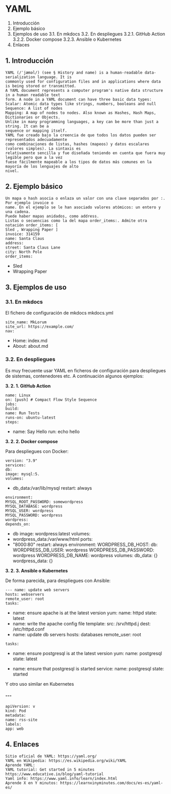# YAML

1. Introducción
2. Ejemplo básico
3. Ejemplos de uso
    3.1. En mkdocs
    3.2. En despliegues
    3.2.1. GitHub Action
    3.2.2. Docker compose
    3.2.3. Ansible o Kubernetes
4. Enlaces

## 1. Introducción

```
YAML (/ˈjæməl/) (see § History and name) is a human-readable data-serialization language. It is
commonly used for configuration files and in applications where data is being stored or transmitted.
A YAML document represents a computer program's native data structure in a human readable text
form. A node in a YAML document can have three basic data types:
Scalar: Atomic data types like strings, numbers, booleans and null
Sequence: A list of nodes
Mapping: A map of nodes to nodes. Also known as Hashes, Hash Maps, Dictionaries or Objects.
Unlike in many programming languages, a key can be more than just a string. It can be a
sequence or mapping itself.
YAML fue creado bajo la creencia de que todos los datos pueden ser representados adecuadamente
como combinaciones de listas, hashes (mapeos) y datos escalares (valores simples). La sintaxis es
relativamente sencilla y fue diseñada teniendo en cuenta que fuera muy legible pero que a la vez
fuese fácilmente mapeable a los tipos de datos más comunes en la mayoría de los lenguajes de alto
nivel.
```

## 2. Ejemplo básico

```
Un mapa o hash asocia o enlaza un valor con una clave separados por :. Por ejemplo invoice o
name. En el ejemplo se le han asociado valores atómicos: un entero y una cadena.
Puede haber mapas anidados, como address.
Listas o secuencias como la del mapa order_items:. Admite otra notación order_items: [
Sled , Wrapping Paper ]
invoice: 314159
name: Santa Claus
address:
street: Santa Claus Lane
city: North Pole
order_items:
```

- Sled
- Wrapping Paper

## 3. Ejemplos de uso

### 3.1. En mkdocs

El fichero de configuración de mkdocs mkdocs.yml

```
site_name: MkLorum
site_url: https://example.com/
nav:
```

- Home: index.md
- About: about.md

### 3.2. En despliegues

Es muy frecuente usar YAML en ficheros de configuración para despliegues de sistemas, contenedores etc.
 A continuación algunos ejemplos:

**3. 2. 1. GitHub Action**

```
name: Linux
on: [push] # Compact Flow Style Sequence
jobs:
build:
name: Run Tests
runs-on: ubuntu-latest
steps:
```

- name: Say Hello
   run: echo hello

**3. 2. 2. Docker compose**

Para despliegues con Docker:

```
version: "3.9"
services:
db:
image: mysql:5.
volumes:
```

- db_data:/var/lib/mysql
   restart: always

```
environment:
MYSQL_ROOT_PASSWORD: somewordpress
MYSQL_DATABASE: wordpress
MYSQL_USER: wordpress
MYSQL_PASSWORD: wordpress
wordpress:
depends_on:
```

- db
   image: wordpress:latest
   volumes:
- wordpress_data:/var/www/html
   ports:
- "8000:80"
   restart: always
   environment:
   WORDPRESS_DB_HOST: db:
   WORDPRESS_DB_USER: wordpress
   WORDPRESS_DB_PASSWORD: wordpress
   WORDPRESS_DB_NAME: wordpress
   volumes:
   db_data: {}
   wordpress_data: {}

**3. 2. 3. Ansible o Kubernetes**

De forma parecida, para despliegues con Ansible:

```
--- name: update web servers
hosts: webservers
remote_user: root
tasks:
```

- name: ensure apache is at the latest version
   yum:
   name: httpd
   state: latest
- name: write the apache config file
   template:
   src: /srv/httpd.j
   dest: /etc/httpd.conf
- name: update db servers
   hosts: databases
   remote_user: root

```
tasks:
```

- name: ensure postgresql is at the latest version
   yum:
   name: postgresql
   state: latest

- name: ensure that postgresql is started
   service:
   name: postgresql
   state: started

Y otro uso similar en Kubernetes

#### ---

```
apiVersion: v
kind: Pod
metadata:
name: rss-site
labels:
app: web
```

## 4. Enlaces

```
Sitio oficial de YAML: https://yaml.org/
YAML en Wikipedia: https://es.wikipedia.org/wiki/YAML
Aprende YAML:
YAML tutorial: Get started in 5 minutes https://www.educative.io/blog/yaml-tutorial
Yaml info: https://www.yaml.info/learn/index.html
Aprende X en Y minutos: https://learnxinyminutes.com/docs/es-es/yaml-es/
```



